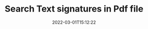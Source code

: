 ---
############################# Static ############################
layout: "auto-gen-signature"
date: 2022-03-01T15:12:22
draft: false
operation: Search
signaturetype: Text
fileformat: Pdf
productName: .NET
lang: en
productCode: net
otherformats: pdf doc docx docm dot dotm dotx odt ott rtf xls xlsx xlsm xlsb csv ods ots xltx xltm ppt pptx pps ppsx odp otp potx potm pptm ppsm
breadcrumb: Search Text signatures at Pdf with C#

############################# Head ############################
head_title: "Search Text signatures in Pdf file in C#"
head_description: "Use .NET for searching Text signatures in Pdf files using a few lines of code."

############################# Header ############################
title: "Search Text signatures in Pdf file"
description: ".NET native API to search Text signatures in already signed Pdf file. Perform advanced e-signature operations within your Pdf documents using a few lines of code."
bg_image: "https://cms.admin.containerize.com/templates/aspose/App_Themes/V3/images/bg/header1.png"
bg_overlay: false
button:
    enable: true

############################# SubMenu ############################
submenu:
    enable: true

    left:
        img_alt: "GroupDocs.Signature for .NET"
        image: "https://cms.admin.containerize.com/templates/groupdocs/images/product-logos/90x90-noborder/groupdocsature-net.png"
        product: "GroupDocs.Signature"
        platform: ".NET"



############################# About ############################
about:
    enable: true
    title: "About GroupDocs.Signature for .NET API"
    content: |
        [GroupDocs.Signature for .NET](https://products.groupdocs.com/signature/net/) provides .NET API for processing documents using various signature types such as text, image, barcode, QR-code, stamp, form-field and metadata. Users can load, edit, validate, save, remove, preview and search digital signatures within PDF, Microsoft Word, Excel worksheets, PowerPoint presentations, Adobe Photoshop, metafiles and image file formats, with additional support for customizing signature properties as needed.
    

############################# Steps ############################
steps:
    enable: true
    title_left: "How to search Text signatures in Pdf"
    content_left: |
        [GroupDocs.Signature for .NET](https://products.groupdocs.com/signature/net/) makes it easy for .NET developers to search Text signatures in Pdf files from within their applications by implementing a few easy steps.
        
        * Create new instance of Signature class and pass source document path as a constructor parameter.
        * Instantiate the SearchOptions object according to your requirements and specify search options.
        * Call Search method of Signature class instance and pass SearchOptions to it.

    title_right: "System Requirements"
    content_right: |
        GroupDocs.Signature for .NET are supported on all major platforms and operating systems. Before executing the code below, please make sure that you have the following prerequisites installed on your system.

        * Operating systems: Microsoft Windows, Linux, MacOS
        * Development environments: Microsoft Visual Studio, Xamarin, MonoDevelop
        * Frameworks: .NET Framework, .NET Standard, .NET Core, Mono
        * Download the latest version of GroupDocs.Signature for .NET from [Nuget](https://www.nuget.org/packages/groupdocs.signature)
         
    code: |
        ```csharp    
                
        // Set up input Pdf file
        string filePath = "input.pdf";

        // Instantiate Signature for input file
        using (GroupDocs.Signature.Signature signature = new GroupDocs.Signature.Signature(filePath))
        {
                //Create search options
                TextSearchOptions options = new TextSearchOptions()
                {
                    // specify special pages to search on 
                    AllPages = false,
                    // single page number
                    PageNumber = 1,
                    // specify text match type
                    MatchType = TextMatchType.Contains,
                    // specify text pattern to search
                    Text = "Text signature"
                };

                // search for Text signatures in Pdf document
                List<TextSignature> signatures = signature.Search<TextSignature>(options);

                // process signatures which were found                
                foreach (TextSignature signature in signatures)
                {
                    //...
                }
        }

        ```

############################# Demos ############################
demos:
    enable: true
    title: "Signing with Text signatures Live Demo"
    content: |
       Add various electronic signatures to Pdf file right now by visiting the [GroupDocs.Signature App](https://products.groupdocs.app/signature/family) website.

        
############################# More Formats ############################
more_formats:
    enable: true
    title: "Search other Text signatures using C#"
    content: |
        "Electronic signatures search in various documents. Find signatures from some of the popular file formats as stated below."
    format: 
           
       
back_to_top:
    enable: true
---
